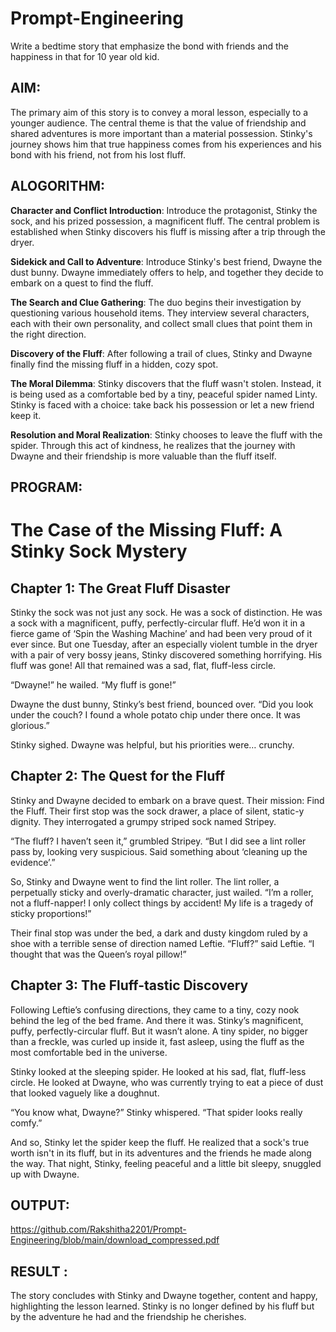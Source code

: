 # Prompt-Engineering
Write a bedtime story that emphasize the bond with friends and the happiness in that for 10 year old kid.

## AIM:
The primary aim of this story is to convey a moral lesson, especially to a younger audience. The central theme is that the value of friendship and shared adventures is more important than a material possession. Stinky's journey shows him that true happiness comes from his experiences and his bond with his friend, not from his lost fluff.

## ALOGORITHM:
**Character and Conflict Introduction**: Introduce the protagonist, Stinky the sock, and his prized possession, a magnificent fluff. The central problem is established when Stinky discovers his fluff is missing after a trip through the dryer.

**Sidekick and Call to Adventure**: Introduce Stinky's best friend, Dwayne the dust bunny. Dwayne immediately offers to help, and together they decide to embark on a quest to find the fluff.

**The Search and Clue Gathering**: The duo begins their investigation by questioning various household items. They interview several characters, each with their own personality, and collect small clues that point them in the right direction.

**Discovery of the Fluff**: After following a trail of clues, Stinky and Dwayne finally find the missing fluff in a hidden, cozy spot.

**The Moral Dilemma**: Stinky discovers that the fluff wasn't stolen. Instead, it is being used as a comfortable bed by a tiny, peaceful spider named Linty. Stinky is faced with a choice: take back his possession or let a new friend keep it.

**Resolution and Moral Realization**: Stinky chooses to leave the fluff with the spider. Through this act of kindness, he realizes that the journey with Dwayne and their friendship is more valuable than the fluff itself.
 
## PROGRAM:
# The Case of the Missing Fluff: A Stinky Sock Mystery
## Chapter 1: The Great Fluff Disaster
Stinky the sock was not just any sock. He was a sock of distinction. He was a sock with a magnificent, puffy, perfectly-circular fluff. He’d won it in a fierce game of ‘Spin the Washing Machine’ and had been very proud of it ever since. But one Tuesday, after an especially violent tumble in the dryer with a pair of very bossy jeans, Stinky discovered something horrifying. His fluff was gone! All that remained was a sad, flat, fluff-less circle.

“Dwayne!” he wailed. “My fluff is gone!”

Dwayne the dust bunny, Stinky’s best friend, bounced over. “Did you look under the couch? I found a whole potato chip under there once. It was glorious.”

Stinky sighed. Dwayne was helpful, but his priorities were… crunchy.
## Chapter 2: The Quest for the Fluff

Stinky and Dwayne decided to embark on a brave quest. Their mission: Find the Fluff. Their first stop was the sock drawer, a place of silent, static-y dignity. They interrogated a grumpy striped sock named Stripey.

“The fluff? I haven’t seen it,” grumbled Stripey. “But I did see a lint roller pass by, looking very suspicious. Said something about ‘cleaning up the evidence’.”

So, Stinky and Dwayne went to find the lint roller. The lint roller, a perpetually sticky and overly-dramatic character, just wailed. “I’m a roller, not a fluff-napper! I only collect things by accident! My life is a tragedy of sticky proportions!”

Their final stop was under the bed, a dark and dusty kingdom ruled by a shoe with a terrible sense of direction named Leftie. “Fluff?” said Leftie. “I thought that was the Queen’s royal pillow!”

## Chapter 3: The Fluff-tastic Discovery

Following Leftie’s confusing directions, they came to a tiny, cozy nook behind the leg of the bed frame. And there it was. Stinky’s magnificent, puffy, perfectly-circular fluff. But it wasn’t alone. A tiny spider, no bigger than a freckle, was curled up inside it, fast asleep, using the fluff as the most comfortable bed in the universe.

Stinky looked at the sleeping spider. He looked at his sad, flat, fluff-less circle. He looked at Dwayne, who was currently trying to eat a piece of dust that looked vaguely like a doughnut.

“You know what, Dwayne?” Stinky whispered. “That spider looks really comfy.”

And so, Stinky let the spider keep the fluff. He realized that a sock's true worth isn't in its fluff, but in its adventures and the friends he made along the way. That night, Stinky, feeling peaceful and a little bit sleepy, snuggled up with Dwayne.

## OUTPUT:
https://github.com/Rakshitha2201/Prompt-Engineering/blob/main/download_compressed.pdf

## RESULT :
The story concludes with Stinky and Dwayne together, content and happy, highlighting the lesson learned. Stinky is no longer defined by his fluff but by the adventure he had and the friendship he cherishes.
